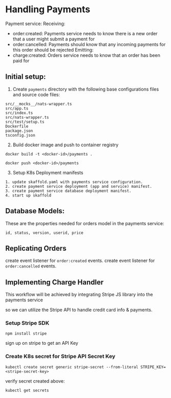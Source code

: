 # Handling Payments

Payment service:
Receiving:

- order:created: Payments service needs to know there is a new order that a user might submit a payment for
- order:cancelled: Payments should know that any incoming payments for this order should be rejected
  Emitting:
- charge:created: Orders service needs to know that an order has been paid for

## Initial setup:

1. Create `payments` directory with the following base configurations files and source code files:

```
src/__mocks__/nats-wrapper.ts
src/app.ts
src/index.ts
src/nats-wrapper.ts
src/test/setup.ts
Dockerfile
package.json
tsconfig.json
```

2. Build docker image and push to container registry

```
docker build -t <docker-id>/payments .

docker push <docker-id>/payments
```

3. Setup K8s Deployment manifests

```
1. update skaffold.yaml with payments service configuration.
2. create payment service deployment (app and service) manifest.
3. create payment service database deployment manifest.
4. start up skaffold
```

## Database Models:

These are the properties needed for orders model in the payments service:

```
id, status, version, userid, price
```

## Replicating Orders

create event listener for `order:created` events.
create event listener for `order:cancelled` events.

## Implementing Charge Handler

This workflow will be achieved by integrating Stripe JS library into the payments service <br>

so we can utilize the Stripe API to handle credit card info & payments.

### Setup Stripe SDK

```
npm install stripe
```

sign up on stripe to get an API Key

### Create K8s secret for Stripe API Secret Key

```
kubectl create secret generic stripe-secret --from-literal STRIPE_KEY=<stripe-secret-key>
```

verify secret created above:

```
kubectl get secrets
```